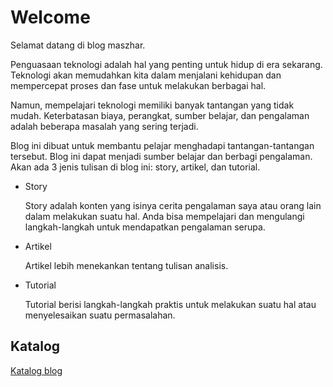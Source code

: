 # Welcome

Selamat datang di blog maszhar.

Penguasaan teknologi adalah hal yang penting untuk hidup di era sekarang. Teknologi akan memudahkan kita dalam menjalani kehidupan dan mempercepat proses dan fase untuk melakukan berbagai hal.

Namun, mempelajari teknologi memiliki banyak tantangan yang tidak mudah. Keterbatasan biaya, perangkat, sumber belajar, dan pengalaman adalah beberapa masalah yang sering terjadi.

Blog ini dibuat untuk membantu pelajar menghadapi tantangan-tantangan tersebut. Blog ini dapat menjadi sumber belajar dan berbagi pengalaman. Akan ada 3 jenis tulisan di blog ini: story, artikel, dan tutorial.

- Story

  Story adalah konten yang isinya cerita pengalaman saya atau orang lain dalam melakukan suatu hal. Anda bisa mempelajari dan mengulangi langkah-langkah untuk mendapatkan pengalaman serupa.

- Artikel

  Artikel lebih menekankan tentang tulisan analisis. 

- Tutorial

  Tutorial berisi langkah-langkah praktis untuk melakukan suatu hal atau menyelesaikan suatu permasalahan.

## Katalog

[Katalog blog](catalog.md)
